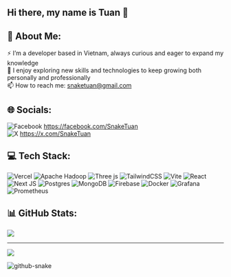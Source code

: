 ## Hi there, my name is Tuan 👋

<!--
**SnakeTuan/SnakeTuan** is a ✨ _special_ ✨ repository because its `README.md` (this file) appears on your GitHub profile.

Here are some ideas to get you started:

- 🔭 I’m currently working on ...
- 🌱 I’m currently learning ...
- 👯 I’m looking to collaborate on ...
- 🤔 I’m looking for help with ...
- 💬 Ask me about ...
- 📫 How to reach me: ...
- 😄 Pronouns: ...
- ⚡ Fun fact: ...
-->

## 💫 About Me:
⚡ I’m a developer based in Vietnam, always curious and eager to expand my knowledge<br>
🌱 I enjoy exploring new skills and technologies to keep growing both personally and professionally<br>
📫 How to reach me: snaketuan@gmail.com


## 🌐 Socials:

![Facebook](https://img.shields.io/badge/Facebook-%231877F2.svg?logo=Facebook&logoColor=white) https://facebook.com/SnakeTuan <br>
![X](https://img.shields.io/badge/X-black.svg?logo=X&logoColor=white) https://x.com/SnakeTuan 

## 💻 Tech Stack:
![Vercel](https://img.shields.io/badge/vercel-%23000000.svg?style=flat&logo=vercel&logoColor=white) ![Apache Hadoop](https://img.shields.io/badge/Apache%20Hadoop-66CCFF?style=flat&logo=apachehadoop&logoColor=black) ![Three js](https://img.shields.io/badge/threejs-black?style=flat&logo=three.js&logoColor=white) ![TailwindCSS](https://img.shields.io/badge/tailwindcss-%2338B2AC.svg?style=flat&logo=tailwind-css&logoColor=white) ![Vite](https://img.shields.io/badge/vite-%23646CFF.svg?style=flat&logo=vite&logoColor=white) ![React](https://img.shields.io/badge/react-%2320232a.svg?style=flat&logo=react&logoColor=%2361DAFB) ![Next JS](https://img.shields.io/badge/Next-black?style=flat&logo=next.js&logoColor=white) ![Postgres](https://img.shields.io/badge/postgres-%23316192.svg?style=flat&logo=postgresql&logoColor=white) ![MongoDB](https://img.shields.io/badge/MongoDB-%234ea94b.svg?style=flat&logo=mongodb&logoColor=white) ![Firebase](https://img.shields.io/badge/firebase-a08021?style=flat&logo=firebase&logoColor=ffcd34) ![Docker](https://img.shields.io/badge/docker-%230db7ed.svg?style=flat&logo=docker&logoColor=white) ![Grafana](https://img.shields.io/badge/grafana-%23F46800.svg?style=flat&logo=grafana&logoColor=white) ![Prometheus](https://img.shields.io/badge/Prometheus-E6522C?style=flat&logo=Prometheus&logoColor=white)
## 📊 GitHub Stats:
<!--
![](https://github-readme-stats.vercel.app/api?username=SnakeTuan&theme=transparent&hide_border=false&include_all_commits=false&count_private=false)<br/>
![](https://github-readme-streak-stats.herokuapp.com/?user=SnakeTuan&theme=transparent&hide_border=false)<br/>
-->
![](https://github-readme-stats.vercel.app/api/top-langs/?username=SnakeTuan&theme=transparent&hide_border=false&include_all_commits=false&count_private=false&layout=compact)

---
[![](https://visitcount.itsvg.in/api?id=SnakeTuan&icon=5&color=3)](https://visitcount.itsvg.in)

<!-- Proudly created with GPRM ( https://gprm.itsvg.in ) -->

<picture>
  <source media="(prefers-color-scheme: dark)" srcset="github-contribution-grid-snake-dark.svg" />
  <source media="(prefers-color-scheme: light)" srcset="github-contribution-grid-snake.svg" />
  <img alt="github-snake" src="github-snake.svg" />
</picture>
